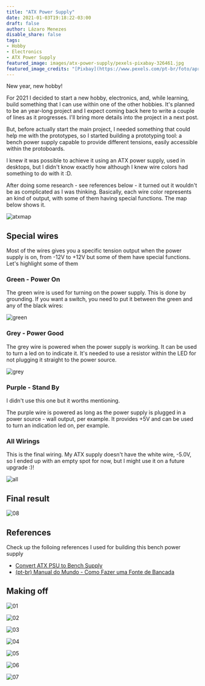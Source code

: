 ```yaml
---
title: "ATX Power Supply"
date: 2021-01-03T19:18:22-03:00
draft: false
author: Lázaro Menezes
disable_share: false
tags:
- Hobby
- Electronics
- ATX Power Supply
featured_image: images/atx-power-supply/pexels-pixabay-326461.jpg
featured_image_credits: "[Pixbay](https://www.pexels.com/pt-br/foto/aprendizado-de-maquina-atual-ciclo-circuito-326461/)"
---
```


New year, new hobby!

For 2021 I decided to start a new hobby, electronics, and, while learning, build something that I can use within one of the other hobbies. It's planned to be an year-long project and I expect coming back here to write a couple of lines as it progresses. I'll bring more details into the project in a next post.

But, before actually start the main project, I needed something that could help me with the prototypes, so I started building a prototyping tool: a bench power supply capable to provide different tensions, easily accessible within the protoboards.

I knew it was possible to achieve it using an ATX power supply, used in desktops, but I didn't know exactly how although I knew wire colors had something to do with it :D. 

After doing some research - see references below - it turned out it wouldn't be as complicated as I was thinking. Basically, each wire color represents an kind of output, with some of them having special functions. The map below shows it.

![atxmap]

## Special wires

Most of the wires gives you a specific tension output when the power supply is on, from -12V to +12V but some of them have special functions. Let's highlight some of them

### Green - Power On

The green wire is used for turning on the power supply. This is done by grounding. If you want a switch, you need to put it between the green and any of the black wires:

![green]

### Grey - Power Good

The grey wire is powered when the power supply is working. It can be used to turn a led on to indicate it. It's needed to use a resistor within the LED for not plugging it straight to the power source.

![grey]

### Purple - Stand By

I didn't use this one but it worths mentioning. 

The purple wire is powered as long as the power supply is plugged in a power source - wall output, per example. It provides +5V and can be used to turn an indication led on, per example.


### All Wirings

This is the final wiring. My ATX supply doesn't have the white wire, -5.0V, so I ended up with an empty spot for now, but I might use it on a future upgrade :)!

![all]

## Final result

![08]

## References

Check up the folloing references I used for building this bench power supply

* [Convert ATX PSU to Bench Supply](https://www.electronics-tutorials.ws/blog/convert-atx-psu-to-bench-supply.html)
* [(pt-br) Manual do Mundo - Como Fazer uma Fonte de Bancada](https://www.youtube.com/watch?v=2Ou7MOVZeo4)

## Making off

![01]

![02]

![03]

![04]

![05]

![06]

![07]


[atxmap]:/images/atx-power-supply/atx-map.jpg "ATX power supply color map"
[green]:/images/atx-power-supply/green.jpg "Wiring the switch"
[grey]:/images/atx-power-supply/grey.jpg "Wiring the LED"
[all]:/images/atx-power-supply/all.jpg "All wired"

[01]:/images/atx-power-supply/01.jpg "Wiring the LED"
[02]:/images/atx-power-supply/02.jpg "Wiring the LED"
[03]:/images/atx-power-supply/03.jpg "Wiring the LED"
[04]:/images/atx-power-supply/04.jpg "Wiring the LED"
[05]:/images/atx-power-supply/05.jpg "Wiring the LED"
[06]:/images/atx-power-supply/06.jpg "Wiring the LED"
[07]:/images/atx-power-supply/07.jpg "Wiring the LED"
[08]:/images/atx-power-supply/08.jpg "Wiring the LED"
